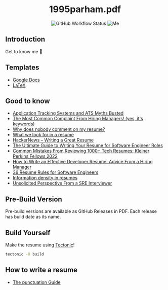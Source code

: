 <h1 align="center"> 1995parham.pdf </h1>

<p align="center">
  <img alt="GitHub Workflow Status" src="https://img.shields.io/github/actions/workflow/status/1995parham/1995parham.pdf/latex.yaml?logo=github&style=for-the-badge">
  <img alt="Me" src="https://img.shields.io/badge/me-parham-orange?style=for-the-badge">
</p>

## Introduction

Get to know me :dancer:

## Templates

- [Google Docs](https://www.reddit.com/r/EngineeringResumes/wiki/resumetemplates#wiki_google_docs)    
- [LaTeX](https://www.reddit.com/r/EngineeringResumes/wiki/resumetemplates#wiki_latex)

## Good to know

- [Application Tracking Systems and ATS Myths Busted](https://thetechresume.com/samples/ats-myths-busted)
- [The Most Common Complaint From Hiring Managers! (yes, it's keywords)](https://www.reddit.com/r/EngineeringResumes/comments/18v23ng/the_most_common_complaint_from_hiring_managers/)
- [Why does nobody comment on my resume?](https://www.reddit.com/r/EngineeringResumes/comments/16f36kl/software_why_does_nobody_comment_on_my_resume/)
- [What we look for in a resume](https://huyenchip.com/2023/01/24/what-we-look-for-in-a-candidate.html)
- [HackerNews – Writing a Great Resume](https://www.ycombinator.com/library/FB-writing-a-great-resume)
- [The Ultimate Guide to Writing Your Resume for Software Engineer Roles](https://archive.ph/Xmdqt)
- [Common Mistakes From Reviewing 1000+ Tech Resumes: Kleiner Perkins Fellows 2022](https://debarghyadas.com/writes/kpcb/)
- [How to Write an Effective Developer Resume: Advice From a Hiring Manager](https://stackoverflow.blog/2020/11/25/how-to-write-an-effective-developer-resume-advice-from-a-hiring-manager/)
- [36 Resume Rules for Software Engineers](https://www.nicksingh.com/posts/36-resume-rules-for-software-engineers)
- [Information density in resumes](https://evykassirer.github.io/playing-the-internship-game/1-Applying/resume_information_density/)
- [Unsolicited Perspective From a SRE Interviewer](https://www.reddit.com/r/ITCareerQuestions/comments/1346wln/)

## Pre-Build Version

Pre-build versions are available as GitHub Releases in PDF.
Each release has build date as its name.

## Build Yourself

Make the resume using [Tectonic](https://tectonic-typesetting.github.io/book/latest/index.html)!

```sh
tectonic -X build
```

## How to write a resume

- [The punctuation Guide](http://www.thepunctuationguide.com/index.html)
